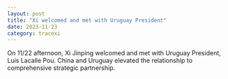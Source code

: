 ```yaml
---
layout: post
title: "Xi welcomed and met with Uruguay President"
date: 2023-11-23
category: tracexi
---
```


On 11/22 afternoon, Xi Jinping welcomed and met with Uruguay President, Luis Lacalle Pou. China and Uruguay elevated the relationship to comprehensive strategic partnership.

